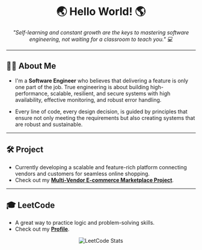 <h1 align="center">🌏 Hello World! 🌎</h1>

<p align="center">
  <i>"Self-learning and constant growth are the keys to mastering software engineering, not waiting for a classroom to teach you." 💻</i>
</p>

---

## 👨‍💻 About Me

- I'm a **Software Engineer** who believes that delivering a feature is only one part of the job. True engineering is about building high-performance, scalable, resilient, and secure systems with high availability, effective monitoring, and robust error handling.

- Every line of code, every design decision, is guided by principles that ensure not only meeting the requirements but also creating systems that are robust and sustainable.

---

## 🛠️ Project
- Currently developing a scalable and feature-rich platform connecting vendors and customers for seamless online shopping.
- Check out my **[Multi-Vendor E-commerce Marketplace Project](https://github.com/tientrader/Multi-Vendor-E-commerce-Marketplace)**.

---

## 🎓 LeetCode
- A great way to practice logic and problem-solving skills.
- Check out my **[Profile](https://leetcode.com/truongnhattien/)**.  

<p align="center">
  <img src="https://leetcard.jacoblin.cool/truongnhattien?theme=dark&font=Roboto&ext=heatmap" alt="LeetCode Stats">
</p>
